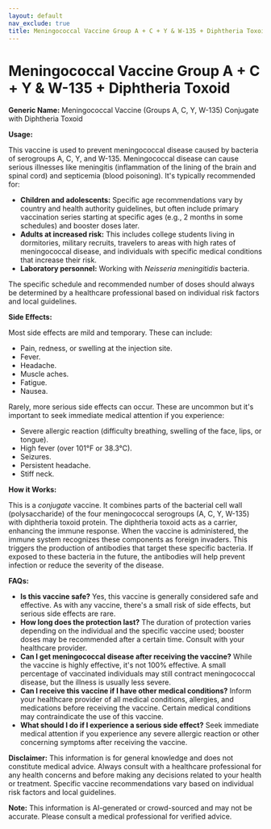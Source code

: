 ```yaml
---
layout: default
nav_exclude: true
title: Meningococcal Vaccine Group A + C + Y & W-135 + Diphtheria Toxoid
---
```


# Meningococcal Vaccine Group A + C + Y & W-135 + Diphtheria Toxoid

**Generic Name:** Meningococcal Vaccine (Groups A, C, Y, W-135) Conjugate with Diphtheria Toxoid

**Usage:**

This vaccine is used to prevent meningococcal disease caused by bacteria of serogroups A, C, Y, and W-135.  Meningococcal disease can cause serious illnesses like meningitis (inflammation of the lining of the brain and spinal cord) and septicemia (blood poisoning). It's typically recommended for:

* **Children and adolescents:**  Specific age recommendations vary by country and health authority guidelines, but often include primary vaccination series starting at specific ages (e.g., 2 months in some schedules) and booster doses later.
* **Adults at increased risk:** This includes college students living in dormitories, military recruits, travelers to areas with high rates of meningococcal disease, and individuals with specific medical conditions that increase their risk.
* **Laboratory personnel:** Working with *Neisseria meningitidis* bacteria.

The specific schedule and recommended number of doses should always be determined by a healthcare professional based on individual risk factors and local guidelines.


**Side Effects:**

Most side effects are mild and temporary. These can include:

* Pain, redness, or swelling at the injection site.
* Fever.
* Headache.
* Muscle aches.
* Fatigue.
* Nausea.

Rarely, more serious side effects can occur.  These are uncommon but it's important to seek immediate medical attention if you experience:

* Severe allergic reaction (difficulty breathing, swelling of the face, lips, or tongue).
* High fever (over 101°F or 38.3°C).
* Seizures.
* Persistent headache.
* Stiff neck.


**How it Works:**

This is a *conjugate* vaccine. It combines parts of the bacterial cell wall (polysaccharide) of the four meningococcal serogroups (A, C, Y, W-135) with diphtheria toxoid protein.  The diphtheria toxoid acts as a carrier, enhancing the immune response.  When the vaccine is administered, the immune system recognizes these components as foreign invaders.  This triggers the production of antibodies that target these specific bacteria.  If exposed to these bacteria in the future, the antibodies will help prevent infection or reduce the severity of the disease.


**FAQs:**

* **Is this vaccine safe?**  Yes, this vaccine is generally considered safe and effective.  As with any vaccine, there's a small risk of side effects, but serious side effects are rare.
* **How long does the protection last?** The duration of protection varies depending on the individual and the specific vaccine used; booster doses may be recommended after a certain time. Consult with your healthcare provider.
* **Can I get meningococcal disease after receiving the vaccine?** While the vaccine is highly effective, it's not 100% effective.  A small percentage of vaccinated individuals may still contract meningococcal disease, but the illness is usually less severe.
* **Can I receive this vaccine if I have other medical conditions?**  Inform your healthcare provider of all medical conditions, allergies, and medications before receiving the vaccine. Certain medical conditions may contraindicate the use of this vaccine.
* **What should I do if I experience a serious side effect?**  Seek immediate medical attention if you experience any severe allergic reaction or other concerning symptoms after receiving the vaccine.


**Disclaimer:** This information is for general knowledge and does not constitute medical advice.  Always consult with a healthcare professional for any health concerns and before making any decisions related to your health or treatment.  Specific vaccine recommendations vary based on individual risk factors and local guidelines.


**Note:** This information is AI-generated or crowd-sourced and may not be accurate. Please consult a medical professional for verified advice.